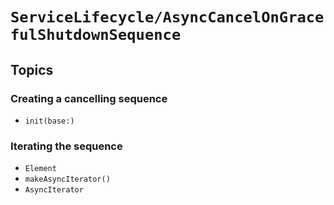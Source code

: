 # ``ServiceLifecycle/AsyncCancelOnGracefulShutdownSequence``

## Topics

### Creating a cancelling sequence

- ``init(base:)``

### Iterating the sequence

- ``Element``
- ``makeAsyncIterator()``
- ``AsyncIterator``
